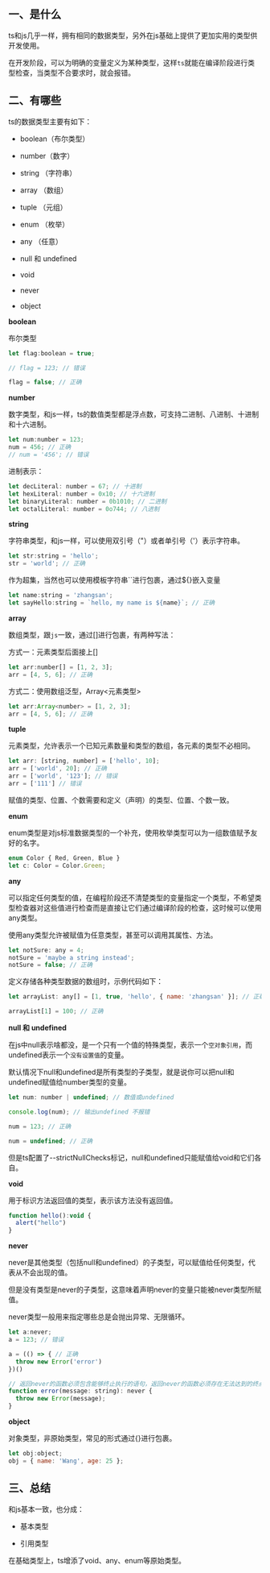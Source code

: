 ## 一、是什么

ts和js几乎一样，拥有相同的数据类型，另外在js基础上提供了更加实用的类型供开发使用。

在开发阶段，可以为明确的变量定义为某种类型，这样`ts`就能在编译阶段进行类型检查，当类型不合要求时，就会报错。

## 二、有哪些

ts的数据类型主要有如下：

- boolean（布尔类型）

- number（数字）

- string （字符串）

- array （数组）

- tuple （元组）

- enum （枚举）

- any （任意）

- null 和 undefined

- void

- never

- object

**boolean**

布尔类型

```js
let flag:boolean = true;

// flag = 123; // 错误

flag = false; // 正确
```

**number**

数字类型，和js一样，ts的数值类型都是浮点数，可支持二进制、八进制、十进制和十六进制。

```js
let num:number = 123;
num = 456; // 正确
// num = '456'; // 错误
```

进制表示：

```js
let decLiteral: number = 67; // 十进制
let hexLiteral: number = 0x10; // 十六进制
let binaryLiteral: number = 0b1010; // 二进制
let octalLiteral: number = 0o744; // 八进制
```

**string**

字符串类型，和js一样，可以使用双引号（"）或者单引号（'）表示字符串。

```js
let str:string = 'hello';
str = 'world'; // 正确
```
作为超集，当然也可以使用模板字符串``进行包裹，通过${}嵌入变量

```js
let name:string = 'zhangsan';
let sayHello:string = `hello, my name is ${name}`; // 正确
```
**array**

数组类型，跟`js`一致，通过[]进行包裹，有两种写法：

方式一：元素类型后面接上[]

```js
let arr:number[] = [1, 2, 3];
arr = [4, 5, 6]; // 正确
```

方式二：使用数组泛型，Array<元素类型>

```js
let arr:Array<number> = [1, 2, 3];
arr = [4, 5, 6]; // 正确
```

**tuple**

元素类型，允许表示一个已知元素数量和类型的数组，各元素的类型不必相同。

```js
let arr: [string, number] = ['hello', 10];
arr = ['world', 20]; // 正确
arr = ['world', '123']; // 错误
arr = ['111'] // 错误
```
赋值的类型、位置、个数需要和定义（声明）的类型、位置、个数一致。

**enum**

enum类型是对js标准数据类型的一个补充，使用枚举类型可以为一组数值赋予友好的名字。

```js
enum Color { Red, Green, Blue }
let c: Color = Color.Green;
```
**any**

可以指定任何类型的值，在编程阶段还不清楚类型的变量指定一个类型，不希望类型检查器对这些值进行检查而是直接让它们通过编译阶段的检查，这时候可以使用any类型。

使用any类型允许被赋值为任意类型，甚至可以调用其属性、方法。

```js
let notSure: any = 4;
notSure = 'maybe a string instead';
notSure = false; // 正确
```

定义存储各种类型数据的数组时，示例代码如下：

```js
let arrayList: any[] = [1, true, 'hello', { name: 'zhangsan' }]; // 正确

arrayList[1] = 100; // 正确
```
**null 和 undefined**

在js中null表示啥都没，是一个只有一个值的特殊类型，表示一个`空对象引用`，而undefined表示一个`没有设置值`的变量。

默认情况下null和undefined是所有类型的子类型，就是说你可以把null和undefined赋值给number类型的变量。

```js
let num: number | undefined; // 数值或undefined

console.log(num); // 输出undefined 不报错

num = 123; // 正确

num = undefined; // 正确
```

但是ts配置了--strictNullChecks标记，null和undefined只能赋值给void和它们各自。

**void**

用于标识方法返回值的类型，表示该方法没有返回值。

```js
function hello():void {
  alert("hello")
}
```

**never**

never是其他类型（包括null和undefined）的子类型，可以赋值给任何类型，代表从不会出现的值。

但是没有类型是never的子类型，这意味着声明never的变量只能被never类型所赋值。

never类型一般用来指定哪些总是会抛出异常、无限循环。

```js
let a:never;
a = 123; // 错误

a = (() => { // 正确
  throw new Error('error')
})()

// 返回never的函数必须包含能够终止执行的语句，返回never的函数必须存在无法达到的终点。
function error(message: string): never {
  throw new Error(message);
}
```

**object**

对象类型，非原始类型，常见的形式通过{}进行包裹。

```js
let obj:object;
obj = { name: 'Wang', age: 25 };
```
## 三、总结

和js基本一致，也分成：

- 基本类型

- 引用类型

在基础类型上，ts增添了void、any、enum等原始类型。